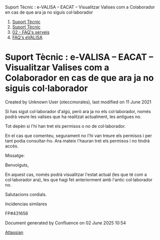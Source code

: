 Suport Tècnic : e-VALISA – EACAT – Visualitzar Valises com a Colaborador en cas de que ara ja no siguis col·laborador  

1.  [Suport Tècnic](index.html)
2.  [Suport Tècnic](13893782.html)
3.  [02 - FAQ's serveis](26313393.html)
4.  [FAQ's eVALISA](28705569.html)

Suport Tècnic : e-VALISA – EACAT – Visualitzar Valises com a Colaborador en cas de que ara ja no siguis col·laborador
=====================================================================================================================

Created by Unknown User (oteccmorales), last modified on 11 June 2021

  

  

Si has sigut col·laborador d'algú, però ara ja no ets col·laborador, només podrà veure les valises que ha realitzat actualment, les antigues no.

  

Tot depèn si l'hi han tret els permisos o no de col·laborador.

  

En el cas que comenteu, segurament no l'hi van treure els permisos i per tant podia consultar-ho. Ara mateix l'hauran tret els permisos i no tindrà accés.

  

Missatge:

  

  

Benvolguts, 

  

En aquest cas, només podrà visualitzar l'estat actual (les que té com a col·laborador ara), les que hagi fet anteriorment amb l'antic col·laborador no.

  

Salutacions cordials.

  

  
  

  

Incidencias similares

FP#431656

  

Document generated by Confluence on 02 June 2025 10:54

[Atlassian](http://www.atlassian.com/)